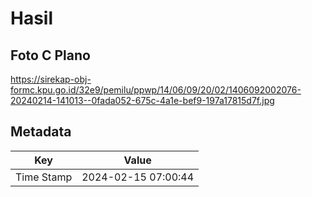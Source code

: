 # Hasil

## Foto C Plano

https://sirekap-obj-formc.kpu.go.id/32e9/pemilu/ppwp/14/06/09/20/02/1406092002076-20240214-141013--0fada052-675c-4a1e-bef9-197a17815d7f.jpg


## Metadata

| Key        | Value               |
| ---------- | ------------------- |
| Time Stamp | 2024-02-15 07:00:44 |



